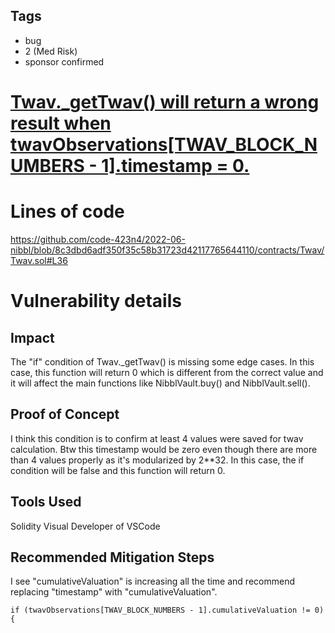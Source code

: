 ## Tags

- bug
- 2 (Med Risk)
- sponsor confirmed

# [Twav._getTwav() will return a wrong result when twavObservations[TWAV_BLOCK_NUMBERS - 1].timestamp = 0.](https://github.com/code-423n4/2022-06-nibbl-findings/issues/112) 

# Lines of code

https://github.com/code-423n4/2022-06-nibbl/blob/8c3dbd6adf350f35c58b31723d42117765644110/contracts/Twav/Twav.sol#L36


# Vulnerability details

## Impact
The "if" condition of Twav._getTwav() is missing some edge cases.
In this case, this function will return 0 which is different from the correct value and it will affect the main functions like NibblVault.buy() and NibblVault.sell().

## Proof of Concept
I think this condition is to confirm at least 4 values were saved for twav calculation.
Btw this timestamp would be zero even though there are more than 4 values properly as it's modularized by 2**32.
In this case, the if condition will be false and this function will return 0.

## Tools Used
Solidity Visual Developer of VSCode

## Recommended Mitigation Steps
I see "cumulativeValuation" is increasing all the time and recommend replacing "timestamp" with "cumulativeValuation".
```
if (twavObservations[TWAV_BLOCK_NUMBERS - 1].cumulativeValuation != 0) {
```

